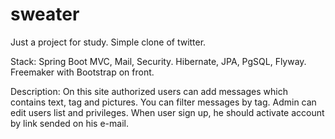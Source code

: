 # sweater
Just a project for study.
Simple clone of twitter.

Stack: Spring Boot MVC, Mail, Security.
       Hibernate, JPA, PgSQL, Flyway.
       Freemaker with Bootstrap on front.

Description:
On this site authorized users can add messages which contains text, tag and pictures. You can filter messages by tag.
Admin can edit users list and privileges. When user sign up, he should activate account by link sended on his e-mail.
